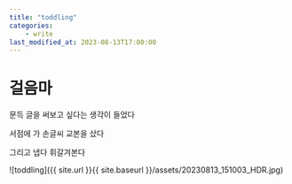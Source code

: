 ```yaml
---
title: "toddling"
categories:
    - write
last_modified_at: 2023-08-13T17:00:00
---
```


# 걸음마

문득 글을 써보고 싶다는 생각이 들었다

서점에 가 손글씨 교본을 샀다

그리고 냅다 휘갈겨본다

![toddling]({{ site.url }}{{ site.baseurl }}/assets/20230813_151003_HDR.jpg)
